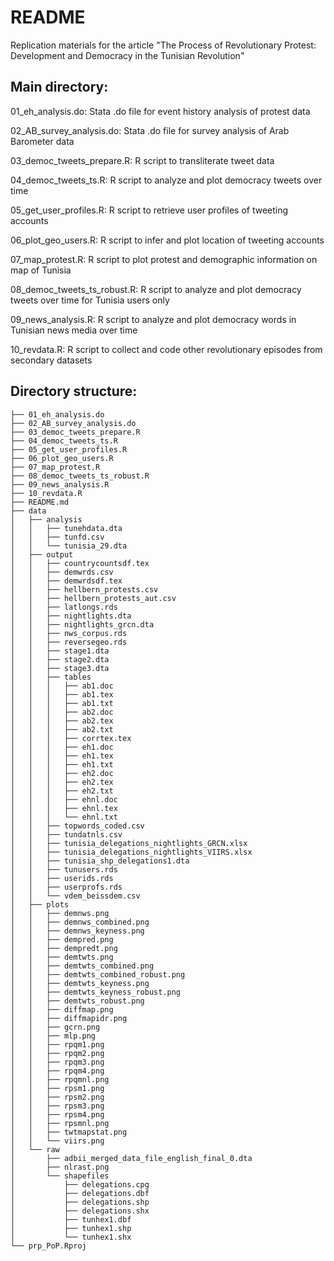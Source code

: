 # README

Replication materials for the article "The Process of Revolutionary Protest: Development and Democracy in the Tunisian Revolution"

## Main directory:

01_eh_analysis.do: Stata .do file for event history analysis of protest data

02_AB_survey_analysis.do: Stata .do file for survey analysis of Arab Barometer data

03_democ_tweets_prepare.R: R script to transliterate tweet data

04_democ_tweets_ts.R: R script to analyze and plot democracy tweets over time

05_get_user_profiles.R: R script to retrieve user profiles of tweeting accounts

06_plot_geo_users.R: R script to infer and plot location of tweeting accounts

07_map_protest.R: R script to plot protest and demographic information on map of Tunisia

08_democ_tweets_ts_robust.R: R script to analyze and plot democracy tweets over time for Tunisia users only

09_news_analysis.R: R script to analyze and plot democracy words in Tunisian news media over time

10_revdata.R: R script to collect and code other revolutionary episodes from secondary datasets

## Directory structure:

```{r}
├── 01_eh_analysis.do
├── 02_AB_survey_analysis.do
├── 03_democ_tweets_prepare.R
├── 04_democ_tweets_ts.R
├── 05_get_user_profiles.R
├── 06_plot_geo_users.R
├── 07_map_protest.R
├── 08_democ_tweets_ts_robust.R
├── 09_news_analysis.R
├── 10_revdata.R
├── README.md
├── data
│   ├── analysis
│   │   ├── tunehdata.dta
│   │   ├── tunfd.csv
│   │   └── tunisia_29.dta
│   ├── output
│   │   ├── countrycountsdf.tex
│   │   ├── demwrds.csv
│   │   ├── demwrdsdf.tex
│   │   ├── hellbern_protests.csv
│   │   ├── hellbern_protests_aut.csv
│   │   ├── latlongs.rds
│   │   ├── nightlights.dta
│   │   ├── nightlights_grcn.dta
│   │   ├── nws_corpus.rds
│   │   ├── reversegeo.rds
│   │   ├── stage1.dta
│   │   ├── stage2.dta
│   │   ├── stage3.dta
│   │   ├── tables
│   │   │   ├── ab1.doc
│   │   │   ├── ab1.tex
│   │   │   ├── ab1.txt
│   │   │   ├── ab2.doc
│   │   │   ├── ab2.tex
│   │   │   ├── ab2.txt
│   │   │   ├── corrtex.tex
│   │   │   ├── eh1.doc
│   │   │   ├── eh1.tex
│   │   │   ├── eh1.txt
│   │   │   ├── eh2.doc
│   │   │   ├── eh2.tex
│   │   │   ├── eh2.txt
│   │   │   ├── ehnl.doc
│   │   │   ├── ehnl.tex
│   │   │   └── ehnl.txt
│   │   ├── topwords_coded.csv
│   │   ├── tundatnls.csv
│   │   ├── tunisia_delegations_nightlights_GRCN.xlsx
│   │   ├── tunisia_delegations_nightlights_VIIRS.xlsx
│   │   ├── tunisia_shp_delegations1.dta
│   │   ├── tunusers.rds
│   │   ├── userids.rds
│   │   ├── userprofs.rds
│   │   └── vdem_beissdem.csv
│   ├── plots
│   │   ├── demnws.png
│   │   ├── demnws_combined.png
│   │   ├── demnws_keyness.png
│   │   ├── dempred.png
│   │   ├── dempredt.png
│   │   ├── demtwts.png
│   │   ├── demtwts_combined.png
│   │   ├── demtwts_combined_robust.png
│   │   ├── demtwts_keyness.png
│   │   ├── demtwts_keyness_robust.png
│   │   ├── demtwts_robust.png
│   │   ├── diffmap.png
│   │   ├── diffmapidr.png
│   │   ├── gcrn.png
│   │   ├── mlp.png
│   │   ├── rpqm1.png
│   │   ├── rpqm2.png
│   │   ├── rpqm3.png
│   │   ├── rpqm4.png
│   │   ├── rpqmnl.png
│   │   ├── rpsm1.png
│   │   ├── rpsm2.png
│   │   ├── rpsm3.png
│   │   ├── rpsm4.png
│   │   ├── rpsmnl.png
│   │   ├── twtmapstat.png
│   │   └── viirs.png
│   └── raw
│       ├── adbii_merged_data_file_english_final_0.dta
│       ├── nlrast.png
│       └── shapefiles
│           ├── delegations.cpg
│           ├── delegations.dbf
│           ├── delegations.shp
│           ├── delegations.shx
│           ├── tunhex1.dbf
│           ├── tunhex1.shp
│           └── tunhex1.shx
└── prp_PoP.Rproj
```